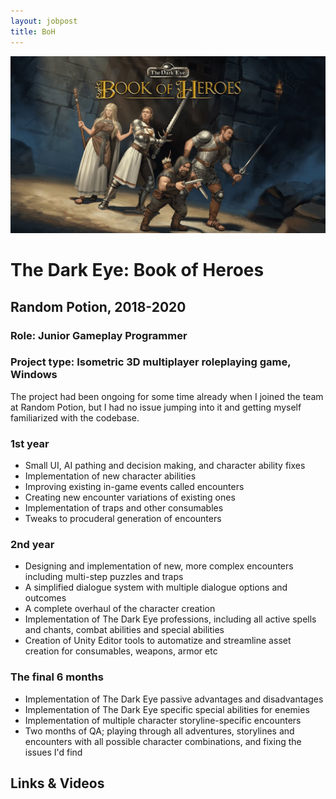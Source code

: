 ```yaml
---
layout: jobpost
title: BoH
---
```


![alt-text](images/BoH.jpg "TDE: BoH cover art")

# The Dark Eye: Book of Heroes
## Random Potion, 2018-2020

### Role: Junior Gameplay Programmer
### Project type: Isometric 3D multiplayer roleplaying game, Windows

The project had been ongoing for some time already when I joined the team at Random Potion, but I had no issue jumping into it and getting myself familiarized with the codebase.

### 1st year
* Small UI, AI pathing and decision making, and character ability fixes
* Implementation of new character abilities
* Improving existing in-game events called encounters
* Creating new encounter variations of existing ones
* Implementation of traps and other consumables
* Tweaks to procuderal generation of encounters

### 2nd year
* Designing and implementation of new, more complex encounters including multi-step puzzles and traps
* A simplified dialogue system with multiple dialogue options and outcomes
* A complete overhaul of the character creation
* Implementation of The Dark Eye professions, including all active spells and chants, combat abilities and special abilities
* Creation of Unity Editor tools to automatize and streamline asset creation for consumables, weapons, armor etc

### The final 6 months
* Implementation of The Dark Eye passive advantages and disadvantages
* Implementation of The Dark Eye specific special abilities for enemies
* Implementation of multiple character storyline-specific encounters
* Two months of QA; playing through all adventures, storylines and encounters with all possible character combinations, and fixing the issues I'd find

## Links & Videos